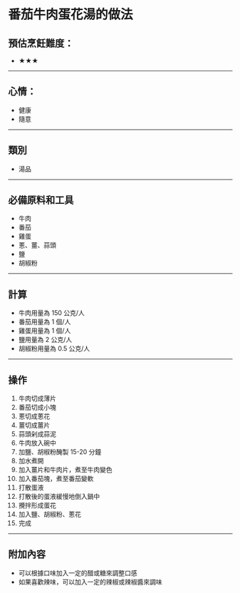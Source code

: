 # 番茄牛肉蛋花湯的做法

## 預估烹飪難度：

- ★★★

---

## 心情：

- 健康
- 隨意

---

## 類別
- 湯品

---

## 必備原料和工具

- 牛肉
- 番茄
- 雞蛋
- 蔥、薑、蒜頭
- 鹽
- 胡椒粉

---

## 計算

- 牛肉用量為 150 公克/人
- 番茄用量為 1 個/人
- 雞蛋用量為 1 個/人
- 鹽用量為 2 公克/人
- 胡椒粉用量為 0.5 公克/人

---

## 操作

1. 牛肉切成薄片
2. 番茄切成小塊
3. 蔥切成蔥花
4. 薑切成薑片
5. 蒜頭剁成蒜泥
6. 牛肉放入碗中
7. 加鹽、胡椒粉醃製 15-20 分鐘
8. 加水煮開
9. 加入薑片和牛肉片，煮至牛肉變色
10. 加入番茄塊，煮至番茄變軟
11. 打散蛋液
12. 打散後的蛋液緩慢地倒入鍋中
13. 攪拌形成蛋花
14. 加入鹽、胡椒粉、蔥花
15. 完成

---

## 附加內容

- 可以根據口味加入一定的醋或糖來調整口感
- 如果喜歡辣味，可以加入一定的辣椒或辣椒醬來調味
